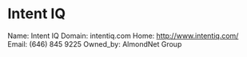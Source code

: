 
# Intent IQ

Name: Intent IQ
Domain: intentiq.com
Home: http://www.intentiq.com/
Email: (646) 845 9225
Owned_by: AlmondNet Group
